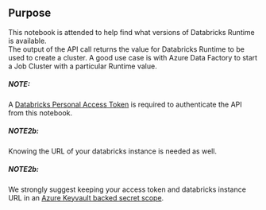 ## Purpose
This notebook is attended to help find what versions of Databricks Runtime is available.  
The output of the API call returns the value for Databricks Runtime to be used to create a cluster.
A good use case is with Azure Data Factory to start a Job Cluster with a particular Runtime value.

##### NOTE: 

A [Databricks Personal Access Token](https://docs.databricks.com/dev-tools/api/latest/authentication.html#:~:text=Generate%20a%20personal%20access%20token,-This%20section%20describes&text=Settings%20in%20the%20lower%20left,the%20Generate%20New%20Token%20button.) is required to authenticate the API from this notebook.


##### NOTE2b: 

Knowing the URL of your databricks instance is needed as well.

##### NOTE2b: 

We strongly suggest keeping your access token and databricks instance URL in an [Azure Keyvault backed secret scope](https://docs.microsoft.com/en-us/azure/databricks/security/secrets/secret-scopes).

